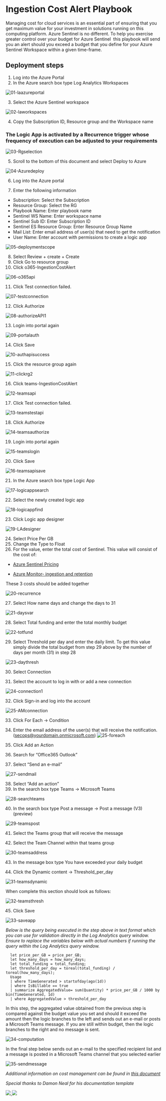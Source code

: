 # Ingestion Cost Alert Playbook

Managing cost for cloud services is an essential part of ensuring that you get maximum value for your investment in solutions running on this computing platform. Azure Sentinel is no different. To help you exercise greater control over your budget for Azure Sentinel  this playbook will send you an alert should you exceed a budget that you define for your Azure Sentinel Workspace within a given time-frame.

## Deployment steps

1. Log into the Azure Portal
2. In the Azure search box type Log Analytics Workspaces


![01-laazureportal](../Send-IngestionCostAlert/images/01-LAAzurePortal.png)


3. Select the Azure Sentinel workspace

![02-laworkspaces](../Send-IngestionCostAlert/images/02-laworkspaces.png)

4. Copy the Subscription ID, Resource group and the Workspace name

### The Logic App is activated by a Recurrence trigger whose frequency of execution can be adjusted to your requirements

![03-Rgselection](../Send-IngestionCostAlert/images/03-rgselection.png)

5. Scroll to the bottom of this document and select Deploy to Azure

![04-Azuredeploy](../Send-IngestionCostAlert/images/04-azuredeploy.png)


6. Log into the Azure portal

7. Enter the following information

-	Subscription: Select the Subscription
-	Resource Group: Select the RG
-	Playbook Name: Enter playbook name
-	Sentinel WS Name: Enter workspace name
-	Sentinel Sub ID: Enter Subscription ID
-	Sentinel ES Resource Group: Enter Resource Group Name
-	Mail List: Enter email address of user(s) that need to get the notification
-	User Name: Enter account with permissions to create a logic app

![05-deploymentscope](../Send-IngestionCostAlert/images/05-deploymentscope.png)

8. Select Review + create + Create
9. Click Go to resource group
10. Click o365-IngestionCostAlert

![06-o365api](../Send-IngestionCostAlert/images/06-o365api.png)


11. Click Test connection failed.

![07-testconnection](../Send-IngestionCostAlert/images/07-testconnection.png)


12. Click Authorize

![08-authorizeAPI1](../Send-IngestionCostAlert/images/08-authorizeAPI1.png)


13. Login into portal again

![09-portalauth](../Send-IngestionCostAlert/images/09-portalauth.png)



14. Click Save

![10-authapisuccess](../Send-IngestionCostAlert/images/10-authapisuccess.png)




15. Click the resource group again

![11-clickrg2](../Send-IngestionCostAlert/images/11-clickrg2.png)




16. Click teams-IngestionCostAlert

![12-teamsapi](../Send-IngestionCostAlert/images/12-teamsapi.png)





17. Click Test connection failed.

![13-teamstestapi](../Send-IngestionCostAlert/images/13-teamstestapi.png)






18. Click Authorize

![14-teamsauthorize](../Send-IngestionCostAlert/images/14-teamsauthorize.png)


19. Login into portal again

![15-teamslogin](../Send-IngestionCostAlert/images/15-teamslogin.png)





20. Click Save

![16-teamsapisave](../Send-IngestionCostAlert/images/16-teamsapisave.png)


21. In the Azure search box type Logic App 

![17-logicappsearch](../Send-IngestionCostAlert/images/17-logicappsearch.png)



22. Select the newly created logic app

![18-logicappfind](../Send-IngestionCostAlert/images/18-logicappfind.png)


23. Click Logic app designer

![19-LAdesigner](../Send-IngestionCostAlert/images/19-LAdesigner.png)

24. Select Price Per GB
25. Change the Type to Float
26. For the value, enter the total cost of Sentinel. This value will consist of the cost of:

-	[Azure Sentinel  Pricing](https://azure.microsoft.com/pricing/details/azure-sentinel/#:~:text=%20Azure%20Sentinel%20pricing%20%201%20Capacity%20Reservations.,an%20Azure%20Monitor%20Log%20Analytics%20workspace...%20More%20)

-	[Azure Monitor- ingestion and retention](https://azure.microsoft.com/pricing/details/monitor/)

These 3 costs should be added together

![20-recurrence](../Send-IngestionCostAlert/images/20-recurrence.png)

27. Select How name days and change the days to 31

![21-daysvar](../Send-IngestionCostAlert/images/21-daysvar.png)

28. Select Total funding and enter the total monthly budget

![22-totfund](../Send-IngestionCostAlert/images/22-totfund.png)

29. Select Threshold per day and enter the daily limit. To get this value simply divide the total budget from step 29 above by the number of days per month (31) in step 28

![23-daythresh](../Send-IngestionCostAlert/images/23-dailythresh.png)

30. Select Connection

31. Select the account to log in with or add a new connection

![24-connection1](../Send-IngestionCostAlert/images/24-connection1.png)

32. Click Sign-in and log into the account

![25-AMconnection](../Send-IngestionCostAlert/images/25-AMconnection.png)

33. Click For Each -> Condition

35. Enter the email address of the user(s) that will receive the notification. (secops@yourdomain.onmicrosoft.com)
![25-foreach](../Send-IngestionCostAlert/images/25-foreach.png)

35. Click Add an Action

37. Search for “Office365 Outlook”

39. Select “Send an e-mail”

![27-sendmail](../Send-IngestionCostAlert/images/27-sendmail.png)

38. Select “Add an action”
39. In the search box type Teams -> Microsoft Teams

![28-searchteams](../Send-IngestionCostAlert/images/28-searchteams.png)

40. In the search box type Post a message -> Post a message (V3) (preview)

![29-teamspost](../Send-IngestionCostAlert/images/29-teamspost.png)

41. Select the Teams group that will receive the message

42. Select the Team Channel within that teams group

![30-teamsaddress](../Send-IngestionCostAlert/images/30-teamsaddress.png)

43. In the message box type You have exceeded your daily budget 

44. Click the Dynamic content -> Threshold_per_day

![31-teamsdynamic](../Send-IngestionCostAlert/images/31-teamsdynamic.png)

When complete this section should look as follows:

![32-teamsthresh](../Send-IngestionCostAlert/images/32-teamsthresh.png)

45. Click Save 

![33-saveapp](../Send-IngestionCostAlert/images/33-saveapp.png)


<em>Below is the query being executed in the step above in text format which you can use for validation directly in the Log Analytics query window. Ensure to replace the variables below with actual numbers if running the query within the Log Analytics query window.</em>

```
  let price_per_GB = price_per_GB;
  let how_many_days = how_many_days;
  let total_funding = total_funding;
  let threshold_per_day = toreal(total_funding) / toreal(how_many_days);
  Usage
  | where TimeGenerated > startofday(ago(1d))
  | where IsBillable == true
  | summarize AggregatedValue= sum(Quantity) * price_per_GB / 1000 by bin(TimeGenerated, 1d)
  | where AggregatedValue > threshold_per_day
```

In this step, the aggregated value obtained from the previous step is compared against the budget value you set and should it exceed the amount then the logic branches to the left and sends out an e-mail or posts a Microsoft Teams message. If you are still within budget, then the logic branches to the right and no message is sent.


   ![34-computation](../Send-IngestionCostAlert/images/34-computation.png)

In the final step below sends out an e-mail to the specified recipient list and a message is posted in a Microsoft Teams channel that you selected earlier


  ![35-sendmessage](../Send-IngestionCostAlert/images/35-sendmessage.png)

  <em>Additional information on cost management can be found in [this document](https://docs.microsoft.com/azure/azure-monitor/platform/manage-cost-storage)</em>
  
  <em>Special thanks to Damon Neal for his documentation template</em>
 



<a href="https://portal.azure.com/#create/Microsoft.Template/uri/https%3A%2F%2Fraw.githubusercontent.com%2FAzure%2FAzure-Sentinel%2Fmaster%2FPlaybooks%2FSend-IngestionCostAlert%2Fazuredeploy.json" target="_blank">
    <img src="https://aka.ms/deploytoazurebutton"/>
</a>

<a href="https://portal.azure.us/#create/Microsoft.Template/uri/https%3A%2F%2Fraw.githubusercontent.com%2FAzure%2FAzure-Sentinel%2Fmaster%2FPlaybooks%2Send-IngestionCostAlert%2Fazuredeploy.json" target="_blank">
<img src="https://raw.githubusercontent.com/Azure/azure-quickstart-templates/master/1-CONTRIBUTION-GUIDE/images/deploytoazuregov.png"/>
</a>

